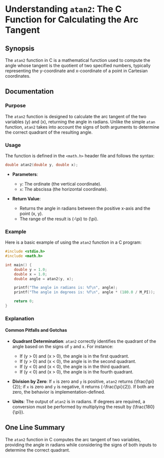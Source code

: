 <!--
Meta Description: # Understanding `atan2`: The C Function for Calculating the Arc Tangent ## Synopsis The `atan2` function in C is a mathematical function used to compu...
Meta Keywords: angle, atan2, function, quadrant, double
-->

# Understanding `atan2`: The C Function for Calculating the Arc Tangent

## Synopsis
The `atan2` function in C is a mathematical function used to compute the angle whose tangent is the quotient of two specified numbers, typically representing the y-coordinate and x-coordinate of a point in Cartesian coordinates.

## Documentation
### Purpose
The `atan2` function is designed to calculate the arc tangent of the two variables \(y\) and \(x\), returning the angle in radians. Unlike the simple `atan` function, `atan2` takes into account the signs of both arguments to determine the correct quadrant of the resulting angle.

### Usage
The function is defined in the `<math.h>` header file and follows the syntax:

```c
double atan2(double y, double x);
```

- **Parameters**:
  - `y`: The ordinate (the vertical coordinate).
  - `x`: The abscissa (the horizontal coordinate).

- **Return Value**:
  - Returns the angle in radians between the positive x-axis and the point (x, y).
  - The range of the result is \(-\pi\) to \(\pi\).

### Example
Here is a basic example of using the `atan2` function in a C program:

```c
#include <stdio.h>
#include <math.h>

int main() {
    double y = 1.0;
    double x = 1.0;
    double angle = atan2(y, x);

    printf("The angle in radians is: %f\n", angle);
    printf("The angle in degrees is: %f\n", angle * (180.0 / M_PI));

    return 0;
}
```

### Explanation
#### Common Pitfalls and Gotchas
- **Quadrant Determination**: `atan2` correctly identifies the quadrant of the angle based on the signs of `y` and `x`. For instance:
  - If \(y > 0\) and \(x > 0\), the angle is in the first quadrant.
  - If \(y > 0\) and \(x < 0\), the angle is in the second quadrant.
  - If \(y < 0\) and \(x < 0\), the angle is in the third quadrant.
  - If \(y < 0\) and \(x > 0\), the angle is in the fourth quadrant.
  
- **Division by Zero**: If `x` is zero and `y` is positive, `atan2` returns \(\frac{\pi}{2}\); if `x` is zero and `y` is negative, it returns \(-\frac{\pi}{2}\). If both are zero, the behavior is implementation-defined.

- **Units**: The output of `atan2` is in radians. If degrees are required, a conversion must be performed by multiplying the result by \(\frac{180}{\pi}\).

## One Line Summary
The `atan2` function in C computes the arc tangent of two variables, providing the angle in radians while considering the signs of both inputs to determine the correct quadrant.